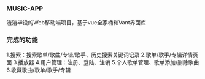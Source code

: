 
### MUSIC-APP
渣渣毕设的Web移动端项目，基于vue全家桶和Vant界面库

### 完成的功能
1.搜索：搜索歌单/歌曲/专辑/歌手、历史搜索关键词记录
2.歌单/歌手/专辑详情页面
3.播放器
4.用户管理：注册、登陆、注销
5.个人歌单管理、歌单添加/删除歌曲
6.收藏歌曲/歌单/歌手/专辑
